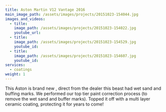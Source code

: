 ```yaml
---
title: Aston Martin V12 Vantage 2016
main_image_path: /assets/images/projects/20151023-154044.jpg
images_and_videos:
  - title:
    image_path: /assets/images/projects/20151023-154022.jpg
    youtube_url:
  - title:
    image_path: /assets/images/projects/20151023-154529.jpg
    youtube_id:
  - title:
    image_path: /assets/images/projects/20151023-154607.jpg
    youtube_id:
services:
  - coatings
weight: 1
---
```



This Aston is brand new , direct from the dealer this beast had wet sand and buffing marks. We performed our top tier paint correction process (to remove the wet sand and buffer marks). Topped it off with a multi layer ceramic coating, protecting it for years to come!